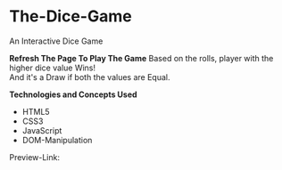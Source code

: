 # The-Dice-Game
An Interactive Dice Game

<B>Refresh The Page To Play The Game</B>
Based on the rolls, player with the higher dice value Wins!<br>
And it's a Draw if both the values are Equal.

<B>Technologies and Concepts Used</B>
<ul>
<li>HTML5</li>
<li>CSS3</li>
<li>JavaScript</li>
<li>DOM-Manipulation</li>
</ul>

Preview-Link: 
